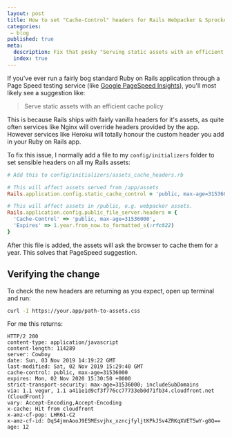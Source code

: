 ```yaml
---
layout: post
title: How to set "Cache-Control" headers for Rails Webpacker & Sprockets Assets
categories:
 – blog
published: true
meta:
  description: Fix that pesky "Serving static assets with an efficient cache policy" PageSpeed suggestion.
  index: true
---
```


If you've ever run a fairly bog standard Ruby on Rails application through a Page Speed testing service (like [Google PageSpeed Insights](https://developers.google.com/speed/pagespeed/insights/)), you'll most likely see a suggestion like:

> Serve static assets with an efficient cache policy

This is because Rails ships with fairly vanilla headers for it's assets, as quite often services like Nginx will override headers provided by the app. However services like Heroku will totally honour the custom header you add in your Ruby on Rails app.

To fix this issue, I normally add a file to my `config/initializers` folder to set sensible headers on all my Rails assets:

```ruby
# Add this to config/initializers/assets_cache_headers.rb

# This will affect assets served from /app/assets
Rails.application.config.static_cache_control = 'public, max-age=31536000'

# This will affect assets in /public, e.g. webpacker assets.
Rails.application.config.public_file_server.headers = {
  'Cache-Control' => 'public, max-age=31536000',
  'Expires' => 1.year.from_now.to_formatted_s(:rfc822)
}
```

After this file is added, the assets will ask the browser to cache them for a year. This solves that PageSpeed suggestion.

## Verifying the change

To check the new headers are returning as you expect, open up terminal and run:

```bash
curl -I https://your.app/path-to-assets.css
```

For me this returns:

```text
HTTP/2 200
content-type: application/javascript
content-length: 114289
server: Cowboy
date: Sun, 03 Nov 2019 14:19:22 GMT
last-modified: Sat, 02 Nov 2019 15:29:40 GMT
cache-control: public, max-age=31536000
expires: Mon, 02 Nov 2020 15:30:50 +0000
strict-transport-security: max-age=31536000; includeSubDomains
via: 1.1 vegur, 1.1 a411e1d9cf3f776cc77733eb0d71fb34.cloudfront.net (CloudFront)
vary: Accept-Encoding,Accept-Encoding
x-cache: Hit from cloudfront
x-amz-cf-pop: LHR61-C2
x-amz-cf-id: DqS4jmnAooJ9E5MEsvjhx_xzncjfyljtKPkJSv4ZRKqXVET5wY-g8Q==
age: 12
```

